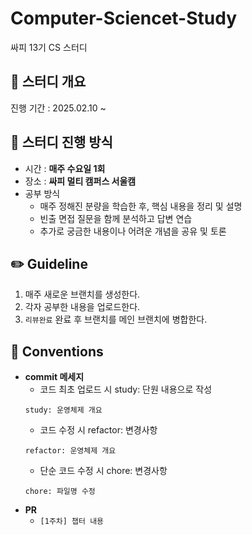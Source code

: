 # Computer-Sciencet-Study
싸피 13기 CS 스터디

## 🐣 스터디 개요

진행 기간 : 2025.02.10 ~ 

## 🧩 스터디 진행 방식

* 시간 : **매주 수요일 1회** 
* 장소 : **싸피 멀티 캠퍼스 서울캠**
* 공부 방식
   - 매주 정해진 분량을 학습한 후, 핵심 내용을 정리 및 설명
   - 빈출 면접 질문을 함께 분석하고 답변 연습
   - 추가로 궁금한 내용이나 어려운 개념을 공유 및 토론

## ✏️ Guideline

  1. 매주 새로운 브랜치를 생성한다.
  2. 각자 공부한 내용을 업로드한다.
  3. `리뷰완료` 완료 후 브랜치를 메인 브랜치에 병합한다.

## 📜 Conventions

* **commit 메세지**
  - 코드 최초 업로드 시 study: 단원 내용으로 작성
  ```
  study: 운영체제 개요
  ```
  - 코드 수정 시 refactor: 변경사항
  ```
  refactor: 운영체제 개요
  ```
  - 단순 코드 수정 시 chore: 변경사항
   ```
  chore: 파일명 수정
  ```  
* **PR**
  - ```[1주차] 챕터 내용```
